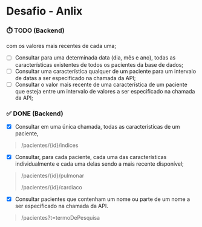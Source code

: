 # Desafio - Anlix

### ⏱️ TODO (Backend)

com os valores mais recentes de cada uma;

- [ ] Consultar para uma determinada data (dia, mês e ano), todas as
  características existentes de todos os pacientes da base de dados;
- [ ] Consultar uma característica qualquer de um paciente para um intervalo de
  datas a ser especificado na chamada da API;
- [ ] Consultar o valor mais recente de uma característica de um paciente que
  esteja entre um intervalo de valores a ser especificado na chamada da API;

### ✅ DONE (Backend)

- [x] Consultar em uma única chamada, todas as características de um paciente,

> /pacientes/{id}/indices

- [x] Consultar, para cada paciente, cada uma das características
  individualmente e cada uma delas sendo a mais recente disponível;

> /pacientes/{id}/pulmonar
>
> /pacientes/{id}/cardiaco

- [x] Consultar pacientes que contenham um nome ou parte de um nome a ser
  especificado na chamada da API.

> /pacientes?t=termoDePesquisa

